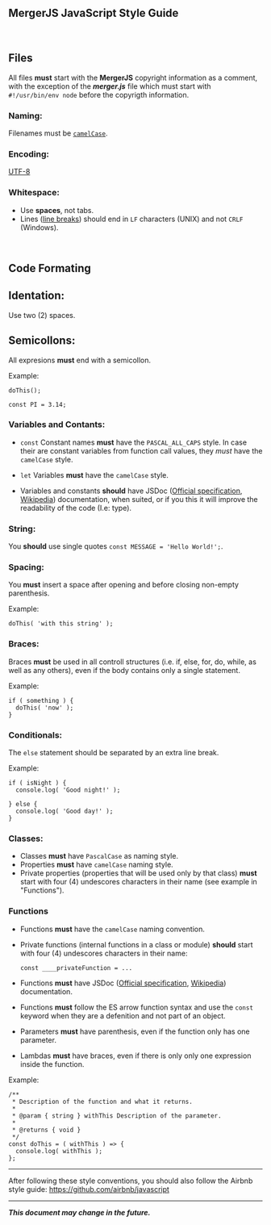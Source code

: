 ﻿## MergerJS JavaScript Style Guide

&nbsp;

## Files

All files **must** start with the **MergerJS** copyright information as a comment,
with the exception of the ***merger.js*** file which must start with 
`#!/usr/bin/env node` before the copyrigth information.

### Naming:
Filenames must be [`camelCase`](https://en.wikipedia.org/wiki/Camel_case).

### Encoding:
[UTF-8](https://en.wikipedia.org/wiki/UTF-8)

### Whitespace:
- Use **spaces**, not tabs.
- Lines ([line breaks](https://en.wikipedia.org/wiki/Newline)) should end in `LF` characters (UNIX)
  and not `CRLF` (Windows).

&nbsp;

## Code Formating

## Identation:
Use two (2) spaces.

## Semicollons:
All expresions **must** end with a semicollon.

Example:

`
doThis();
`

`
const PI = 3.14;
`

### Variables and Contants:

- `const`
Constant names **must** have the `PASCAL_ALL_CAPS` style.
In case their are constant variables from function call values, they *must* have the `camelCase` style.

- `let`
Variables **must** have the `camelCase` style.

- Variables and constants **should** have JSDoc
  ([Official specification](https://jsdoc.app/index.html),
  [Wikipedia](https://en.wikipedia.org/wiki/JSDoc)) documentation, when suited, 
  or if you this it will improve the readability of the code (I.e: type).

### String:
You **should** use single quotes ` const MESSAGE = 'Hello World!'; `.

### Spacing:
You **must** insert a space after opening and before closing non-empty parenthesis.

Example:

`
doThis( 'with this string' );
`

### Braces:
Braces **must** be used in all controll structures (i.e. if, else, for, do, while, as well as any others),
even if the body contains only a single statement.

Example:

```
if ( something ) {
  doThis( 'now' );
}
```

### Conditionals:
The `else` statement should be separated by an extra line break.

Example:

```
if ( isNight ) {
  console.log( 'Good night!' );

} else {
  console.log( 'Good day!' );
}
```

### Classes:
- Classes **must** have `PascalCase` as naming style.
- Properties **must** have `camelCase` naming style.
- Private properties (properties that will be used only by that class)
  **must** start with four (4) undescores characters in their name
  (see example in "Functions").

### Functions
- Functions **must** have the `camelCase` naming convention.
- Private functions (internal functions in a class or module)
  **should** start with four (4) undescores characters in their name:

  `const ____privateFunction = ...`

- Functions **must** have JSDoc
  ([Official specification](https://jsdoc.app/index.html), [Wikipedia](https://en.wikipedia.org/wiki/JSDoc)) documentation.
- Functions **must** follow the ES arrow function syntax and use the `const` keyword when they are
  a defenition and not part of an object.
- Parameters **must** have parenthesis, even if the function only has one parameter.
- Lambdas **must** have braces, even if there is only only one expression inside the function.

Example:

```
/**
 * Description of the function and what it returns.
 *
 * @param { string } withThis Description of the parameter.
 *
 * @returns { void }
 */
const doThis = ( withThis ) => {
  console.log( withThis );
};
```

---

After following these style conventions, you should also follow the Airbnb style guide:
https://github.com/airbnb/javascript

---

***This document may change in the future.***
